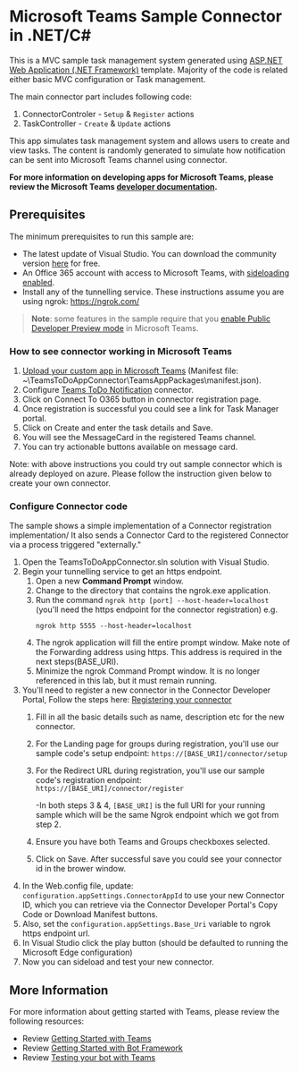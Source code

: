 
# Microsoft Teams Sample Connector in .NET/C#

This is a MVC sample task management system generated using [ASP.NET Web Application (.NET Framework)](https://docs.microsoft.com/en-us/aspnet/mvc/overview/getting-started/introduction/getting-started#creating-your-first-application) template. Majority of the code is related either basic MVC configuration or Task management.

The main connector part includes following code:
1) ConnectorControler - `Setup` & `Register` actions
2) TaskController - `Create` & `Update` actions

This app simulates task management system and allows users to create and view tasks. The content is randomly generated to simulate how notification can be sent into Microsoft Teams channel using connector.

**For more information on developing apps for Microsoft Teams, please review the Microsoft Teams [developer documentation](https://msdn.microsoft.com/en-us/microsoft-teams/index).**

## Prerequisites
The minimum prerequisites to run this sample are:
* The latest update of Visual Studio. You can download the community version [here](http://www.visualstudio.com) for free.
* An Office 365 account with access to Microsoft Teams, with [sideloading enabled](https://msdn.microsoft.com/en-us/microsoft-teams/setup).
* Install any of the tunnelling service. These instructions assume you are using ngrok: https://ngrok.com/
>**Note**: some features in the sample require that you [enable Public Developer Preview mode](https://msdn.microsoft.com/en-us/microsoft-teams/publicpreview) in Microsoft Teams.

### How to see connector working in Microsoft Teams
1) [Upload your custom app in Microsoft Teams](https://docs.microsoft.com/en-us/microsoftteams/platform/concepts/apps/apps-upload) (Manifest file: ~\TeamsToDoAppConnector\TeamsAppPackages\manifest.json).
2) Configure [Teams ToDo Notification](https://docs.microsoft.com/en-us/microsoftteams/platform/concepts/connectors#accessing-office-365-connectors-from-microsoft-teams) connector.
3) Click on Connect To O365 button in connector registration page. 
4) Once registration is successful you could see a link for Task Manager portal.
5) Click on Create and enter the task details and Save.
6) You will see the MessageCard in the registered Teams channel.
7) You can try actionable buttons available on message card.

Note: with above instructions you could try out sample connector which is already deployed on azure. Please follow the instruction given below to create your own connector.

### Configure Connector code
The sample shows a simple implementation of a Connector registration implementation/ It also sends a Connector Card to the registered Connector via a process triggered "externally."

1. Open the TeamsToDoAppConnector.sln solution with Visual Studio.
2. Begin your tunnelling service to get an https endpoint. 
	1. Open a new **Command Prompt** window. 
	2. Change to the directory that contains the ngrok.exe application. 
	3. Run the command `ngrok http [port] --host-header=localhost` (you'll need the https endpoint for the connector registration) e.g.<br>
		```
		ngrok http 5555 --host-header=localhost
		```
	4. The ngrok application will fill the entire prompt window. Make note of the Forwarding address using https. This address is required in the next steps(BASE_URI). 
	5. Minimize the ngrok Command Prompt window. It is no longer referenced in this lab, but it must remain running.
3. You'll need to register a new connector in the Connector Developer Portal, Follow the steps here: [Registering your connector](https://msdn.microsoft.com/en-us/microsoft-teams/connectors#registering-your-connector)
	1. Fill in all the basic details such as name, description etc for the new connector.
	2. For the Landing page for groups during registration, you'll use our sample code's setup endpoint: `https://[BASE_URI]/connector/setup`
	3. For the Redirect URL during registration, you'll use our sample code's registration endpoint:  `https://[BASE_URI]/connector/register`	
		
		-In both steps 3 & 4, `[BASE_URI]` is the full URI for your running sample which will be the same Ngrok endpoint which we got from step 2.
	4. Ensure you have both Teams and Groups checkboxes selected.
	5. Click on Save. After successful save you could see your connector id in the brower window.
4. In the Web.config file, update: `configuration.appSettings.ConnectorAppId` to use your new Connector ID, which you can retrieve via the Connector Developer Portal's Copy Code or Download Manifest buttons. 
5. Also, set the `configuration.appSettings.Base_Uri` variable to ngrok https endpoint url.
6. In Visual Studio click the play button (should be defaulted to running the Microsoft Edge configuration) 
7. Now you can sideload and test your new connector.

## More Information
For more information about getting started with Teams, please review the following resources:
- Review [Getting Started with Teams](https://msdn.microsoft.com/en-us/microsoft-teams/setup)
- Review [Getting Started with Bot Framework](https://docs.microsoft.com/en-us/bot-framework/bot-builder-overview-getstarted)
- Review [Testing your bot with Teams](https://msdn.microsoft.com/en-us/microsoft-teams/botsadd)

